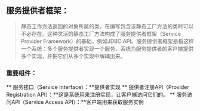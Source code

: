 ## 服务提供者框架：
> 静态工作方法返回的对象所属的类，在编写包含该静态工厂方法的类时可以不必存在。这种灵活的静态工厂方法构成了服务提供者框架（Service Provider Framework）的基础，例如JDBC API。服务提供者框架是指这样一个系统：多个服务提供者实现一个服务，系统为服务提供者的客户端提供多个实现，并把它们从多个实现中解耦出来。
### 重要组件：
** 服务接口（Service Interface）：**提供者实现
** 提供者注册API（Provider Registration API）：**这是系统用来注册实现，让客户端访问它们的。
** 服务访问API（Service Access API）：**客户端用来获取服务实例